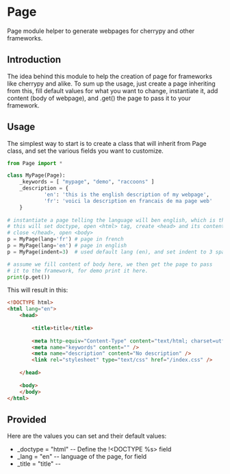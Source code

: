 Page
====

Page module helper to generate webpages for cherrypy and other frameworks.

Introduction
------------

The idea behind this module to help the creation of page for frameworks like
cherrypy and alike. To sum up the usage, just create a page inheriting from
this, fill default values for what you want to change, instantiate it, add
content (body of webpage), and .get() the page to pass it to your framework.

Usage
-----

The simplest way to start is to create a class that will inherit from Page
class, and set the various fields you want to customize.

```python
from Page import *

class MyPage(Page):
    _keywords = [ "mypage", "demo", "raccoons" ]
    _description = {
            'en': 'this is the english description of my webpage',
            'fr': 'voici la description en francais de ma page web'
    }
    
# instantiate a page telling the language will ben english, which is the default
# this will set doctype, open <html> tag, create <head> and its content
# close </head>, open <body> 
p = MyPage(lang='fr') # page in french
p = MyPage(lang='en') # page in english
p = MyPage(indent=3)  # used default lang (en), and set indent to 3 spaces, instead of 4

# assume we fill content of body here, we then get the page to pass
# it to the framework, for demo print it here.
print(p.get())
```

This will result in this:

```html
<!DOCTYPE html>
<html lang="en">
    <head>
        
        <title>title</title>
        
        <meta http-equiv="Content-Type" content="text/html; charset=utf-8"/>
        <meta name="keywords" content="" />
        <meta name="description" content="No description" />
        <link rel="stylesheet" type="text/css" href="/index.css" />
        
    </head>
    
    <body>
    </body>
</html>
```

Provided
--------

Here are the values you can set and their default values:

- _doctype = "html"  -- Define the !<DOCTYPE %s> field
- _lang = "en"  -- language of the page, for <html lang=%s> field
- _title = "title"  -- <title>
- _content = "text/html"  -- content type of the page
- _charset = "utf-8"  -- charset used for the webpage
- _keywords = []  -- list of keywords
- _description = { 'en': "No description" }  -- dict of page description, the one matching the lang
  set in when instantiating your class.
- _css = "/index.css"  -- link to the css, only one supported for now
- _additionnal_headers = []  -- list of full custom lines to be added in the <head>

And here are the methods that can be used on your class to fill the webpage:


- indent(): Indent text that will be inserted with the insertion methods and the amount of spaces
            defined by the instance.
- deindent(): Remove a level of indent to insertion methods
- add(line, newline=True): Add an indented line with current indentation
    - line:    The line to be added
    - newline: Defines if newline is to be inserted, default to true
- app(str): Append a string to the current line, mostly useful after using the add plus
            newline=False to finish a started line
- opn(line, newline=True): Used to open an html tag, adding a line containing the tag, and indenting
                           the following text so it reflect the opened tag in the indentation.
- cls(line, newline=True): Used to close a html tag, deindenting the text, then adding a line
                           normally containing the closing tag.
- get(): Close </body> and </html>, and returns the page as it is

